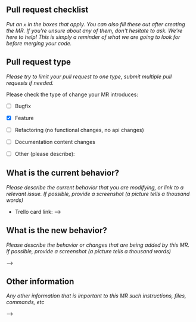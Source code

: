 ## Pull request checklist

_Put an `x` in the boxes that apply. You can also fill these out after creating the MR. If you're unsure about any of them, don't hesitate to ask. We're here to help! This is simply a reminder of what we are going to look for before merging your code._


## Pull request type

_Please try to limit your pull request to one type, submit multiple pull requests if needed._

Please check the type of change your MR introduces:
- [ ] Bugfix
- [x] Feature
- [ ] Refactoring (no functional changes, no api changes)
- [ ] Documentation content changes
- [ ] Other (please describe):


## What is the current behavior?

_Please describe the current behavior that you are modifying, or link to a relevant issue. If possible, provide a screenshot (a picture tells a thousand words)_

- Trello card link: 
--> 


## What is the new behavior?
_Please describe the behavior or changes that are being added by this MR. If possible, provide a screenshot (a picture tells a thousand words)_

-->


## Other information

_Any other information that is important to this MR such instructions, files, commands, etc_

-->

